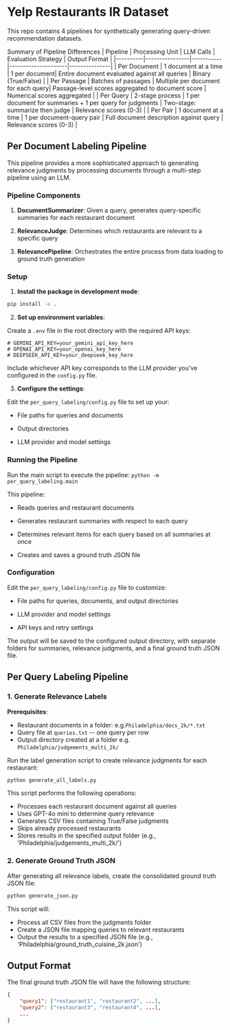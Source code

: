 # Yelp Restaurants IR Dataset
This repo contains 4 pipelines for synthetically generating query-driven recommendation datasets.

Summary of Pipeline Differences
| Pipeline | Processing Unit | LLM Calls | Evaluation Strategy | Output Format |
|----------|----------------|-----------|---------------------|---------------|
| Per Document | 1 document at a time | 1 per document| Entire document evaluated against all queries | Binary (True/False) |
| Per Passage | Batches of passages | Multiple per document for each query| Passage-level scores aggregated to document score | Numerical scores aggregated |
| Per Query | 2-stage process | 1 per document for summaries + 1 per query for judgments | Two-stage: summarize then judge | Relevance scores (0-3) |
| Per Pair | 1 document at a time | 1 per document-query pair | Full document description against query | Relevance scores (0-3) |


## Per Document Labeling Pipeline
This pipeline provides a more sophisticated approach to generating relevance judgments by processing documents through a multi-step pipeline using an LLM.


### Pipeline Components

1. **DocumentSummarizer**: Given a query, generates query-specific summaries for each restaurant document

2. **RelevanceJudge**: Determines which restaurants are relevant to a specific query

3. **RelevancePipeline**: Orchestrates the entire process from data loading to ground truth generation

### Setup

1. **Install the package in development mode**:

```bash
pip install -e .
```

2. **Set up environment variables**:

Create a `.env` file in the root directory with the required API keys:
```
# GEMINI_API_KEY=your_gemini_api_key_here
# OPENAI_API_KEY=your_openai_key_here
# DEEPSEEK_API_KEY=your_deepseek_key_here
```
Include whichever API key corresponds to the LLM provider you've configured in the `config.py` file.


3. **Configure the settings**:

Edit the `per_query_labeling/config.py` file to set up your:

- File paths for queries and documents

- Output directories

- LLM provider and model settings

### Running the Pipeline

Run the main script to execute the pipeline:
```python -m per_query_labeling.main```


This pipeline:

- Reads queries and restaurant documents

- Generates restaurant summaries with respect to each query

- Determines relevant items for each query based on all summaries at once

- Creates and saves a ground truth JSON file


### Configuration

Edit the `per_query_labeling/config.py` file to customize:

- File paths for queries, documents, and output directories

- LLM provider and model settings

- API keys and retry settings

The output will be saved to the configured output directory, with separate folders for summaries, relevance judgments, and a final ground truth JSON file.


## Per Query Labeling Pipeline

### 1. Generate Relevance Labels

**Prerequisites**:
   - Restaurant documents in a folder: e.g.`Philadelphia/docs_2k/*.txt`
   - Query file at `queries.txt` -- one query per row
   - Output directory created at a folder e.g. `Philadelphia/judgements_multi_2k/`

Run the label generation script to create relevance judgments for each restaurant:

```bash
python generate_all_labels.py
```

This script performs the following operations:
- Processes each restaurant document against all queries
- Uses GPT-4o mini to determine query relevance
- Generates CSV files containing True/False judgments
- Skips already processed restaurants
- Stores results in the specified output folder (e.g., 'Philadelphia/judgements_multi_2k/')

### 2. Generate Ground Truth JSON

After generating all relevance labels, create the consolidated ground truth JSON file:

```bash
python generate_json.py
```

This script will:
- Process all CSV files from the judgments folder
- Create a JSON file mapping queries to relevant restaurants
- Output the results to a specified JSON file (e.g., 'Philadelphia/ground_truth_cuisine_2k.json')

## Output Format

The final ground truth JSON file will have the following structure:

```json
{
    "query1": ["restaurant1", "restaurant2", ...],
    "query2": ["restaurant3", "restaurant4", ...],
    ...
}
```
